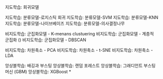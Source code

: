 지도학습: 회귀모델

지도학습: 분류모델-로지스틱 회귀
지도학습: 분류모델-SVM
지도학습: 분류모델-KNN
지도학습: 분류모델-나이브베이즈
지도학습: 분류모델-의사결정나무

비지도학습: 군집화모델 - K-menans clustuering
비지도학습: 군집화모델 - 계층적 군집화 ()
비지도학습: 군집화모델 - DBSCAN

비지도학습: 차원축소 - PCA
비지도학습: 차원축소 - t-SNE
비지도학습: 차원축소 - LDA

앙상블학습: 배깅과 부스팅
앙상블학습: 랜덤 포레스트
앙상블학습: 그래디언트 부스팅 머신 (GBM)
앙상블학습: XGBoost *
